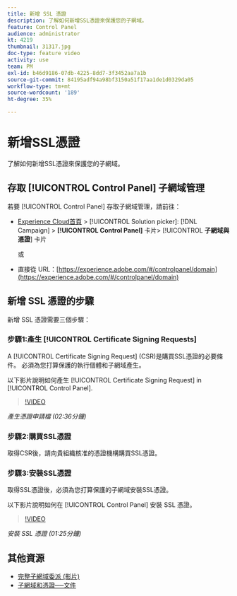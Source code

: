 ```yaml
---
title: 新增 SSL 憑證
description: 了解如何新增SSL憑證來保護您的子網域。
feature: Control Panel
audience: administrator
kt: 4219
thumbnail: 31317.jpg
doc-type: feature video
activity: use
team: PM
exl-id: b46d9186-07db-4225-8dd7-3f3452aa7a1b
source-git-commit: 84195adf94a98bf3150a51f17aa1de1d0329da05
workflow-type: tm+mt
source-wordcount: '189'
ht-degree: 35%

---
```


# 新增SSL憑證

了解如何新增SSL憑證來保護您的子網域。

## 存取 [!UICONTROL Control Panel] 子網域管理

若要 [!UICONTROL Control Panel] 存取子網域管理，請前往：

* [Experience Cloud首頁](https://experience.adobe.com/#/home) > [!UICONTROL Solution picker]: [!DNL Campaign] > **[!UICONTROL Control Panel]** 卡片> [!UICONTROL **子網域與憑證**] 卡片

   或
* 直接從 URL：[https://experience.adobe.com/#/controlpanel/domain](https://experience.adobe.com/#/controlpanel/domain)

## 新增 SSL 憑證的步驟

新增 SSL 憑證需要三個步驟：

### 步驟1:產生 [!UICONTROL Certificate Signing Requests]

A [!UICONTROL Certificate Signing Request] (CSR)是購買SSL憑證的必要條件。 必須為您打算保護的執行個體和子網域產生。

以下影片說明如何產生 [!UICONTROL Certificate Signing Request] in [!UICONTROL Control Panel].

>[!VIDEO](https://video.tv.adobe.com/v/31317?quality=12)

*產生憑證申請檔 (02:36分鐘)*

### 步驟2:購買SSL憑證

取得CSR後，請向貴組織核准的憑證機構購買SSL憑證。

### 步驟3:安裝SSL憑證

取得SSL憑證後，必須為您打算保護的子網域安裝SSL憑證。

以下影片說明如何在 [!UICONTROL Control Panel] 安裝 SSL 憑證。

>[!VIDEO](https://video.tv.adobe.com/v/31166?quality=12)

*安裝 SSL 憑證 (01:25分鐘)*

## 其他資源

* [完整子網域委派 (影片)](./subdomain-delegation.md)
* [子網域和憑證──文件](https://experienceleague.adobe.com/docs/control-panel/using/subdomains-and-certificates/renewing-subdomain-certificate.html?lang=en)
